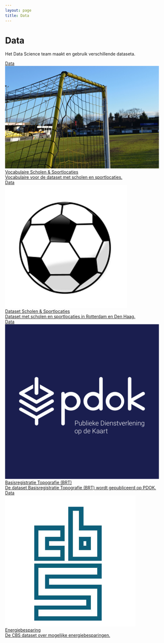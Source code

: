 ```yaml
---
layout: page
title: Data
---
```

# Data

Het Data Science team maakt en gebruik verschillende dataseta.

<div class="cards-wrapper">
  <a href="haal-centraal-vocab">
    <div class="card">
      <div class="card-type">Data</div>
      <img class="card-image" src="/assets/images/voetbal.jpg">
      <div class="card-title">Vocabulaire Scholen &amp; Sportlocaties</div>
      <div class="card-description">Vocabulaire voor de dataset met scholen en sportlocaties.</div>
    </div>
  </a>
  <a href="https://kadaster.triply.cc/haal-centraal/scholen-sportlocaties">
    <div class="card">
      <div class="card-type">Data</div>
      <img class="card-image" src="/assets/images/voetbal.png">
      <div class="card-title">Dataset Scholen &amp; Sportlocaties</div>
      <div class="card-description">Dataset met scholen en sportlocaties in Rotterdam en Den Haag.</div>
    </div>
  </a>
  <a href="https://www.pdok.nl/introductie/-/article/basisregistratie-topografie-brt-topnl">
    <div class="card">
      <div class="card-type">Data</div>
      <img class="card-image" src="/assets/images/pdok-logo-text.png">
      <div class="card-title">Basisregistratie Topografie (BRT)</div>
      <div class="card-description">De dataset Basisregistratie Topografie (BRT) wordt gepubliceerd op PDOK.</div>
    </div>
  </a>
  <a href="https://data.pldn.nl/cbs/energiebesparing">
    <div class="card">
      <div class="card-type">Data</div>
      <img class="card-image" src="/assets/images/cbs-logo.png">
      <div class="card-title">Energiebesparing</div>
      <div class="card-description">De CBS dataset over mogelijke energiebesparingen.</div>
    </div>
  </a>
</div>
